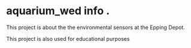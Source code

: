 # aquarium_wed info .
This project is about the the environmental sensors at the Epping Depot.

This project is also used for educational purposes
